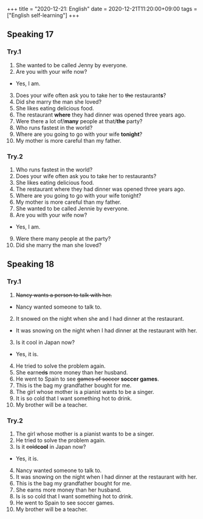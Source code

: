 +++
title =  "2020-12-21: English"
date = 2020-12-21T11:20:00+09:00
tags = ["English self-learning"]
+++
## Speaking 17

### Try.1

1. She wanted to be called Jenny by everyone.
2. Are you with your wife now?
  - Yes, I am.
3. Does your wife often ask you to take her to ~~the~~ restaurant**s**?
4. Did she marry the man she loved?
5. She likes eating delicious food.
6. The restaurant **where** they had dinner was opened three years ago.
7. Were there a lot of/**many** people at that/**the** party?
8. Who runs fastest in the world?
9. Where are you going to go with your wife **tonight**?
10. My mother is more careful than my father.

### Try.2

1. Who runs fastest in the world?
2. Does your wife often ask you to take her to restaurants?
3. She likes eating delicious food.
4. The restaurant where they had dinner was opened three years ago.
5. Where are you going to go with your wife tonight?
6. My mother is more careful than my father.
7. She wanted to be called Jennie by everyone.
8. Are you with your wife now?
  - Yes, I am.
9. Were there many people at the party?
10. Did she marry the man she loved?

## Speaking 18

### Try.1

1. ~~Nancy wants a person to talk with her.~~
  - Nancy wanted someone to talk to.
2. It snowed on the night when she and I had dinner at the restaurant.
  - It was snowing on the night when I had dinner at the restaurant with her.
3. Is it cool in Japan now?
  - Yes, it is.
4. He tried to solve the problem again.
5. She earn~~ed~~**s** more money than her husband.
6. He went to Spain to see ~~games of soccer~~ **soccer games**.
7. This is the bag my grandfather bought for me.
8. The girl whose mother is a pianist wants to be a singer.
9. It is so cold that I want something hot to drink.
10. My brother will be a teacher.

### Try.2

1. The girl whose mother is a pianist wants to be a singer.
2. He tried to solve the problem again.
3. Is it ~~cold~~**cool** in Japan now?
  - Yes, it is.
4. Nancy wanted someone to talk to.
5. It was snowing on the night when I had dinner at the restaurant with her.
6. This is the bag my grandfather bought for me.
7. She earns more money than her husband.
8. Is is so cold that I want something hot to drink.
9. He went to Spain to see soccer games.
10. My brother will be a teacher. 

